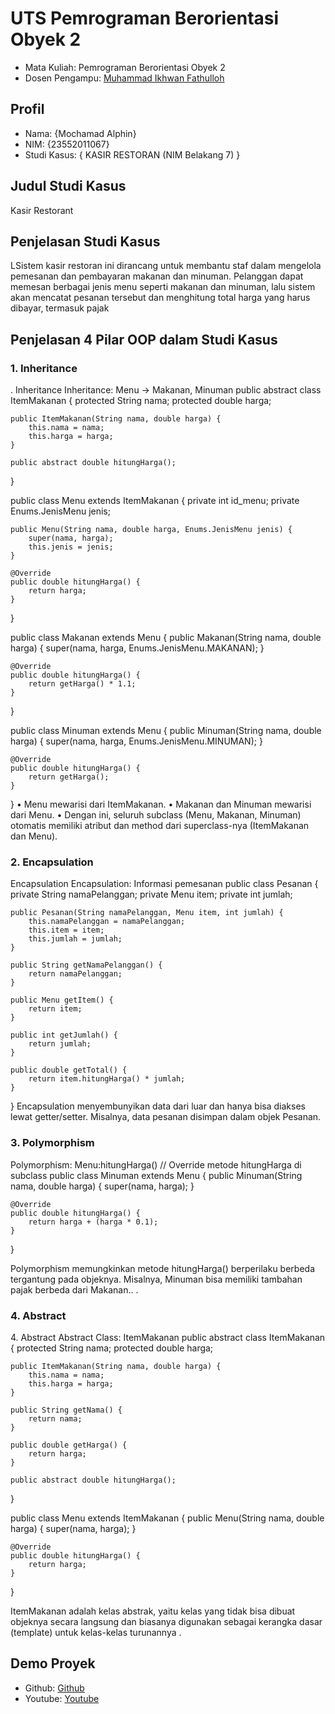 # UTS Pemrograman Berorientasi Obyek 2
<ul>
  <li>Mata Kuliah: Pemrograman Berorientasi Obyek 2</li>
  <li>Dosen Pengampu: <a href="https://github.com/Muhammad-Ikhwan-Fathulloh">Muhammad Ikhwan Fathulloh</a></li>
</ul>

## Profil
<ul>
  <li>Nama: {Mochamad Alphin}</li>
  <li>NIM: {23552011067}</li>
  <li>Studi Kasus: { KASIR RESTORAN (NIM Belakang 7) }</li>
</ul>

## Judul Studi Kasus
<p>Kasir Restorant</p>

## Penjelasan Studi Kasus
<p>LSistem kasir restoran ini dirancang untuk membantu staf dalam mengelola pemesanan dan pembayaran makanan dan minuman. Pelanggan dapat memesan berbagai jenis menu seperti makanan dan minuman, lalu sistem akan mencatat pesanan tersebut dan menghitung total harga yang harus dibayar, termasuk pajak </p>

## Penjelasan 4 Pilar OOP dalam Studi Kasus

### 1. Inheritance
<p>. Inheritance
Inheritance: Menu -> Makanan, Minuman
public abstract class ItemMakanan {
    protected String nama;
    protected double harga;

    public ItemMakanan(String nama, double harga) {
        this.nama = nama;
        this.harga = harga;
    }

    public abstract double hitungHarga();
}

public class Menu extends ItemMakanan {
    private int id_menu;
    private Enums.JenisMenu jenis;

    public Menu(String nama, double harga, Enums.JenisMenu jenis) {
        super(nama, harga);
        this.jenis = jenis;
    }

    @Override
    public double hitungHarga() {
        return harga;
    }
}

public class Makanan extends Menu {
    public Makanan(String nama, double harga) {
        super(nama, harga, Enums.JenisMenu.MAKANAN);
    }

    @Override
    public double hitungHarga() {
        return getHarga() * 1.1;
    }
}

public class Minuman extends Menu {
    public Minuman(String nama, double harga) {
        super(nama, harga, Enums.JenisMenu.MINUMAN);
    }

    @Override
    public double hitungHarga() {
        return getHarga();
    }
}
•	Menu mewarisi dari ItemMakanan.
•	Makanan dan Minuman mewarisi dari Menu.
•	Dengan ini, seluruh subclass (Menu, Makanan, Minuman) otomatis memiliki atribut dan method dari superclass-nya (ItemMakanan dan Menu).
</p>

### 2. Encapsulation
<p>Encapsulation
Encapsulation: Informasi pemesanan
public class Pesanan {
    private String namaPelanggan;
    private Menu item;
    private int jumlah;

    public Pesanan(String namaPelanggan, Menu item, int jumlah) {
        this.namaPelanggan = namaPelanggan;
        this.item = item;
        this.jumlah = jumlah;
    }

    public String getNamaPelanggan() {
        return namaPelanggan;
    }

    public Menu getItem() {
        return item;
    }

    public int getJumlah() {
        return jumlah;
    }

    public double getTotal() {
        return item.hitungHarga() * jumlah;
    }
}
Encapsulation menyembunyikan data dari luar dan hanya bisa diakses lewat getter/setter. Misalnya, data pesanan disimpan dalam objek Pesanan.	
</p>

### 3. Polymorphism
<p>Polymorphism: Menu:hitungHarga()
// Override metode hitungHarga di subclass
public class Minuman extends Menu {
    public Minuman(String nama, double harga) {
        super(nama, harga);
    }

    @Override
    public double hitungHarga() {
        return harga + (harga * 0.1);
    }
}

Polymorphism memungkinkan metode hitungHarga() berperilaku berbeda tergantung pada objeknya. Misalnya, Minuman bisa memiliki tambahan pajak berbeda dari Makanan..
.</p>

### 4. Abstract
<p>4. Abstract
Abstract Class: ItemMakanan
public abstract class ItemMakanan {
    protected String nama;
    protected double harga;

    public ItemMakanan(String nama, double harga) {
        this.nama = nama;
        this.harga = harga;
    }

    public String getNama() {
        return nama;
    }

    public double getHarga() {
        return harga;
    }

    public abstract double hitungHarga();
}

public class Menu extends ItemMakanan {
    public Menu(String nama, double harga) {
        super(nama, harga);
    }

    @Override
    public double hitungHarga() {
        return harga;
    }
}

ItemMakanan adalah kelas abstrak, yaitu kelas yang tidak bisa dibuat objeknya secara langsung dan biasanya digunakan sebagai kerangka dasar (template) untuk kelas-kelas turunannya
.</p>

## Demo Proyek
<ul>
  <li>Github: <a href="">Github</a></li>
  <li>Youtube: <a href="">Youtube</a></li>
</ul>
